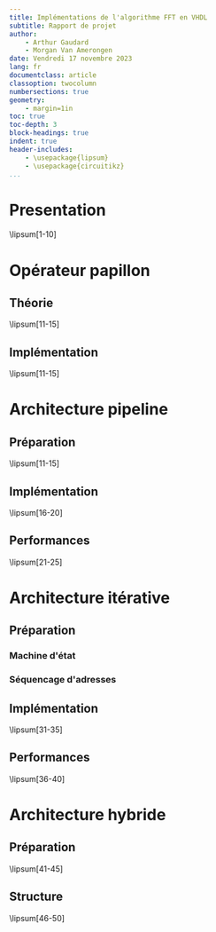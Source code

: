 ```yaml
---
title: Implémentations de l'algorithme FFT en VHDL
subtitle: Rapport de projet
author:
	- Arthur Gaudard
	- Morgan Van Amerongen
date: Vendredi 17 novembre 2023
lang: fr
documentclass: article
classoption: twocolumn
numbersections: true
geometry:
	- margin=1in
toc: true
toc-depth: 3
block-headings: true
indent: true
header-includes:
	- \usepackage{lipsum}
	- \usepackage{circuitikz}
...
```


# Presentation

\lipsum[1-10]

# Opérateur papillon

## Théorie

\lipsum[11-15]

## Implémentation

\lipsum[11-15]

# Architecture pipeline

## Préparation

\lipsum[11-15]

## Implémentation

\lipsum[16-20]

## Performances

\lipsum[21-25]

# Architecture itérative

## Préparation

### Machine d'état

### Séquencage d'adresses

## Implémentation

\lipsum[31-35]

## Performances

\lipsum[36-40]

# Architecture hybride

## Préparation

\lipsum[41-45]

## Structure

\lipsum[46-50]
